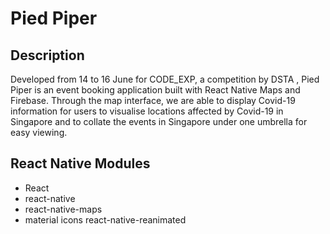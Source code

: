 # Pied Piper 

## Description 
Developed from 14 to 16 June for CODE_EXP, a competition by DSTA , Pied Piper is an event booking application built with React Native Maps and Firebase. Through the map interface, we are able to display Covid-19 information for users to visualise locations affected by Covid-19 in Singapore and to collate the events in Singapore under one umbrella for easy viewing.

## React Native Modules  
- React 
- react-native
- react-native-maps 
- material icons react-native-reanimated
